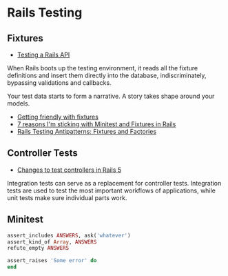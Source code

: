 # Rails Testing

## Fixtures

* [Testing a Rails API](https://johnmosesman.com/post/testing-a-rails-api/)

When Rails boots up the testing environment, it reads all the fixture definitions and insert them directly into the database, indiscriminately, bypassing validations and callbacks.

Your test data starts to form a narrative. A story takes shape around your models.

* [Getting friendly with fixtures](https://whatdoitest.com/getting-friendly-with-fixtures)
* [7 reasons I'm sticking with Minitest and Fixtures in Rails](http://brandonhilkert.com/blog/7-reasons-why-im-sticking-with-minitest-and-fixtures-in-rails/)
* [Rails Testing Antipatterns: Fixtures and Factories](https://semaphoreci.com/blog/2014/01/14/rails-testing-antipatterns-fixtures-and-factories.html)

## Controller Tests

* [Changes to test controllers in Rails 5](http://blog.bigbinary.com/2016/04/19/changes-to-test-controllers-in-rails-5.html)

Integration tests can serve as a replacement for controller tests. Integration tests are used to test the most important workflows of applications, while unit tests make sure individual parts work.

## Minitest

```ruby
assert_includes ANSWERS, ask('whatever')
assert_kind_of Array, ANSWERS
refute_empty ANSWERS

assert_raises 'Some error' do
end
```